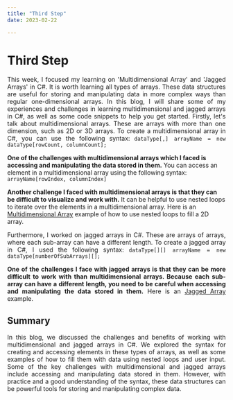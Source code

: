 ```yaml
---
title: "Third Step"
date: 2023-02-22

---
```

<h1><b>Third Step</b></h1>
<p align="justify">
  This week, I focused my learning on 'Multidimensional Array' and 'Jagged Arrays' in C#. It is worth learning all types of arrays. These data structures are useful 
  for storing and manipulating data in more complex ways than regular one-dimensional arrays. In this blog, I will share some of my experiences and challenges in 
  learning multidimensional and jagged arrays in C#, as well as some code snippets to help you get started. Firstly, let's talk about multidimensional arrays. 
  These are arrays with more than one dimension, such as 2D or 3D arrays. To create a multidimensional array in C#, you can use the following syntax:
  <code>dataType[,] arrayName = new dataType[rowCount, columnCount];</code>
  
  <b>One of the challenges with multidimensional arrays which I faced is accessing and manipulating the data stored in them.</b> You can access an element in a 
  multidimensional array using the following syntax:
  <code>arrayName[rowIndex, columnIndex]</code>
  
  <b>Another challenge I faced with multidimensional arrays is that they can be difficult to visualize and work with.</b> It can be helpful to use nested loops to iterate over the elements in a multidimensional array. Here is an <a href="https://github.com/rugveth1210/Language-Learning-Blog/blob/main/_Codes/MultidimensionalArrays.cs">
  Multidimensional Array</a> example of how to use nested loops to fill a 2D array.
</p>
<p align="justify">
  Furthermore, I worked on jagged arrays in C#. These are arrays of arrays, where each sub-array can have a different length. To create a jagged array in C#, 
  I used the following syntax:
  <code>dataType[][] arrayName = new dataType[numberOfSubArrays][];</code>
  </p>
  <p align="justify">
  <b>One of the challenges I face with jagged arrays is that they can be more difficult to work with than multidimensional arrays. Because each sub-array can have a different 
    length, you need to be careful when accessing and manipulating the data stored in them.</b> Here is an <a href="https://github.com/rugveth1210/Language-Learning-Blog/blob/main/_Codes/JaggedArray.cs">Jagged Array</a>
  example.
</p>

<h2><b>Summary</b></h2>
<p align="justify">
  In this blog, we discussed the challenges and benefits of working with multidimensional and jagged arrays in C#. We explored the syntax for creating and accessing 
  elements in these types of arrays, as well as some examples of how to fill them with data using nested loops and user input. Some of the key challenges with 
  multidimensional and jagged arrays include accessing and manipulating data stored in them. However, with practice and a good understanding of the syntax, these data 
  structures can be powerful tools for storing and manipulating complex data.
</p>


